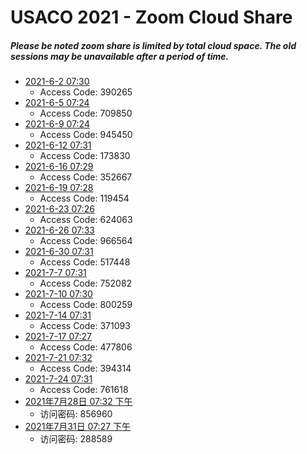 # USACO 2021 - Zoom Cloud Share

##### Please be noted zoom share is limited by total cloud space. The old sessions may be unavailable after a period of time.

- [2021-6-2 07:30](https://us02web.zoom.us/rec/share/ygKBdDrASlCWJl5fz0OEUZnSV_nNrhzxHv4NEUV9O_xBnj8b2IyhHXjlAQcbDKou.HsWadn1Q1OdoY4Y_)
  - Access Code: 390265
- [2021-6-5 07:24](https://us02web.zoom.us/rec/share/bWEV02d9DbrP4JSppcrAC-ChdTwcR-ABar6Sl4QTmp9D3uKlPFofQchep0e4mwng.lTS8_h-FeDJJGXOU)
  - Access Code: 709850
- [2021-6-9 07:24](https://us02web.zoom.us/rec/share/o63OqnwYaegNxZ7MQ5sfnKXc0ooNh5sBkf_9ZkYS0X0pio6l3czHl9AipDZTFGD_.A87YyXX6uDhXYMjf)
  - Access Code: 945450
- [2021-6-12 07:31](https://us02web.zoom.us/rec/share/x-yZ-HRD7plDKH4UyIFaR0ffacBblVOQwBc1FRI0zLk7uiuFoxn6O3cKXjZtAnON.yU-1MdCU4fAxwSo6)
  - Access Code: 173830
- [2021-6-16 07:29](https://us02web.zoom.us/rec/share/LxNBlXN2XYpOS0rlMf7u8x51ImBtwrD7sVnRIIKJfVOZ4tqvGnYUDAZGRWneUMxs.-jlQoNwi8ohbXqPy)
  - Access Code: 352667
- [2021-6-19 07:28](https://us02web.zoom.us/rec/share/onVblBFxBUVQ9fXnnMO9BOLP6b5G3vnruNw5C9aNt6N29_9NjFwyCqiGwnyE5lRQ.UEN-sNhcsmFjIiBh)
  - Access Code: 119454
- [2021-6-23 07:26](https://us02web.zoom.us/rec/share/gvtiFV1YPTYEsqsGKpGFcHw_lLQkdPs7UIgImLnPlVRdOd-oh1oyTyvd8tm0O0fF.evlvb21VJSxvui-j)
  - Access Code: 624063
- [2021-6-26 07:33](https://us02web.zoom.us/rec/share/UsxQJyrazK2Kd4vUC5UIC0V4xcOhHvVvpDk6Qd7i0sbsIy6wYCHl9fQCz9LMy2Ds.DKINcKJd9yUHdSiW) 
  - Access Code: 966564
- [2021-6-30 07:31](https://us02web.zoom.us/rec/share/VYGLFd1EH6SaBZ4n2vN-6_XbLdSDF3qqvC4Yx836feUkjhmMPMJHYpAa2qHJpx6b.Xvzc1QeXx6P2E_oR)
  - Access Code: 517448
- [2021-7-7 07:31](https://us02web.zoom.us/rec/share/iThQnVQZe-FieguGx8pT2rcu2FgXVXvjJJ3Tk0Y80OC5aOebq9BavFwsPecf_t7Z.GN_3wOWhpfrLpj-3)
  - Access Code: 752082
- [2021-7-10 07:30](https://us02web.zoom.us/rec/share/jQzp9moI6NWhNGGA4qU-CR6ER4SN0GI-LHU1fXB4AJ1mbozziMjNxFSkLuq0X-Ma.3j0A3CbZHfOH2RMZ)
  - Access Code: 800259
- [2021-7-14 07:31](https://us02web.zoom.us/rec/share/-UagU_vBGDOhlgMKJs1ZQPuGqYU6cFVsAQQtc6Jzi4gPOfEgTUurdyfZI-Jw5VhD.1Uw9DCmEtb_CJMUo)
  - Access Code: 371093
- [2021-7-17 07:27](https://us02web.zoom.us/rec/share/RPPUDmagY3izn7F0gaI5W6uHJANJb8uxwZ-ow6T8rcfunb5Cm18gGQMfIyvQcNa2.p3vQG4eggmMyPX3o)
  - Access Code: 477806
- [2021-7-21 07:32](https://us02web.zoom.us/rec/share/fxO5ctEKFc_3EZhpWotmSP5PfUtTFbp2mvLfCEEjv6_xgQJU1QzHi7bBhb8HWujJ.KzEfmXMmvG4ch_qh)
  - Access Code: 394314
- [2021-7-24 07:31](https://us02web.zoom.us/rec/share/du5OXiX9xQ2osVtaF2H64LFEfMF5lrxTJ53RJRXB1QOS-6ySOcXMAn9fzMEiMQcP.DNkT9X9sKOkNA0zb)
  - Access Code: 761618
- [2021年7月28日 07:32 下午](https://us02web.zoom.us/rec/share/56N6CksF7tub-ORcdPDCK6g7qXmMimlNUPiMO8hMTmpa3DvjA4yK6RpRSHOuF9OT.fb257WIuH6Vj_O-g)
  - 访问密码: 856960
- [2021年7月31日 07:27 下午](https://us02web.zoom.us/rec/share/0K91GKUPgGT8QQxd6X5fgBuUkj6w8xWorL-5G6V43CrugYEITBe8UhWyyO1t-hdw.ABTEXZ9-Tp0p0gPA)
  - 访问密码: 288589